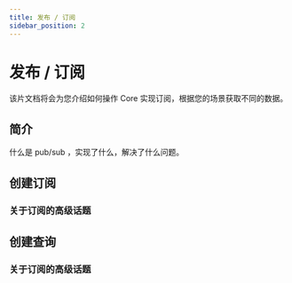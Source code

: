 ```yaml
---
title: 发布 / 订阅
sidebar_position: 2
---
```

# 发布 / 订阅
该片文档将会为您介绍如何操作 Core 实现订阅，根据您的场景获取不同的数据。
## 简介
什么是 pub/sub ，实现了什么，解决了什么问题。
## 创建订阅
### 关于订阅的高级话题
## 创建查询
### 关于订阅的高级话题
